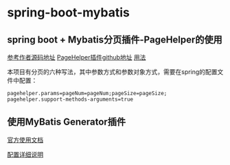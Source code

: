# spring-boot-mybatis

## spring boot + Mybatis分页插件-PageHelper的使用

[参考作者源码地址](https://gitee.com/free/Mybatis_PageHelper)
[PageHelper插件github地址](https://github.com/mybatis-book/book)
[用法](https://github.com/pagehelper/Mybatis-PageHelper/blob/master/wikis/zh/HowToUse.md)

本项目有分页的六种写法，其中参数方式和参数对象方式，需要在spring的配置文件中配置：
    
    pagehelper.params=pageNum=pageNum;pageSize=pageSize;
    pagehelper.support-methods-arguments=true
    


## 使用MyBatis Generator插件

[官方使用文档](http://mbg.cndocs.ml/quickstart.html)

[配置详细说明](http://blog.csdn.net/isea533/article/details/42102297)


